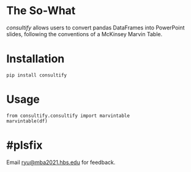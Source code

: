 # The So-What
*consultify* allows users to convert pandas DataFrames into PowerPoint slides, following the conventions of a McKinsey Marvin Table.

# Installation
```
pip install consultify
```

# Usage
```
from consultify.consultify import marvintable
marvintable(df)
```

# #plsfix
Email ryu@mba2021.hbs.edu for feedback.